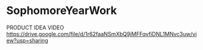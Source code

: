 # SophomoreYearWork
PRODUCT IDEA VIDEO
https://drive.google.com/file/d/1r62faaNSmXbQ9jMFFqvfiDNL1MNvc3uw/view?usp=sharing
